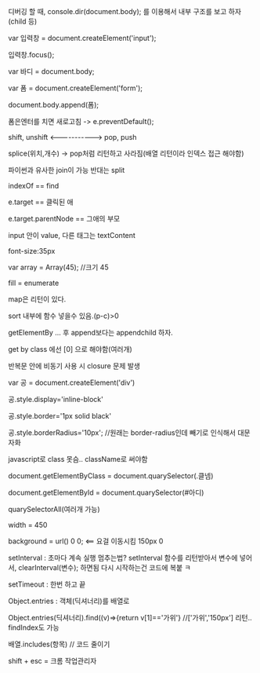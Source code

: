 디버깅 할 때, console.dir(document.body); 를 이용해서 내부 구조를 보고 하자(child 등)

var 입력창 = document.createElement('input');

입력창.focus();

var 바디 = document.body;

var 폼 = document.createElement('form');

document.body.append(폼);

폼은엔터를 치면 새로고침 -> e.preventDefault();

shift, unshift <-----------> pop, push

splice(위치,개수) -> pop처럼 리턴하고 사라짐(배열 리턴이라 인덱스 접근 해야함)

파이썬과 유사한 join이 가능 반대는 split

indexOf == find

e.target == 클릭된 애

e.target.parentNode == 그애의 부모

input 안이 value, 다른 태그는 textContent

font-size:35px

var array = Array(45); //크기 45

fill = enumerate

map은 리턴이 있다.

sort 내부에 함수 넣을수 있음.(p-c)>0

getElementBy ... 후 append보다는 appendchild 하자.

get by class 에선 [0] 으로 해야함(여러개)

반복문 안에 비동기 사용 시 closure 문제 발생

var 공 = document.createElement('div')

공.style.display='inline-block'

공.style.border='1px solid black'

공.style.borderRadius='10px'; //원래는 border-radius인데 빼기로 인식해서 대문자화

javascript로 class 못슴.. className로 써야함

document.getElementByClass = document.quarySelector(.클넴)

document.getElementById = document.quarySelector(#아디)

quarySelectorAll(여러개 가능)

width = 450

background = url() 0 0; <== 요걸 이동시킴 150px 0  

setInterval : 초마다 계속 실행 멈추는법? setInterval 함수를 리턴받아서 변수에 넣어서, clearInterval(변수); 하면됨 다시 시작하는건 코드에 복붙 ㅋ

setTimeout : 한번 하고 끝

Object.entries : 객체(딕셔너리)를 배열로 

Object.entries(딕셔너리).find((v)=>{return v[1]=='가위'} //['가위','150px'] 리턴.. findIndex도 가능

배열.includes(항목) // 코드 줄이기

shift + esc = 크롬 작업관리자
